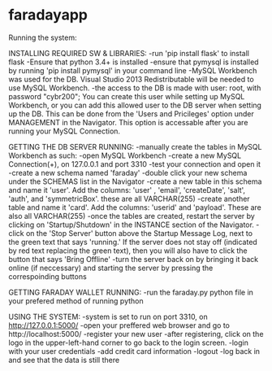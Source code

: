 # faradayapp

Running the system:

INSTALLING REQUIRED SW & LIBRARIES:
	-run 'pip install flask' to install flask
	-Ensure that python 3.4+ is installed 
	-ensure that pymysql is installed by running 'pip install pymysql' in your command line
	-MySQL Workbench was used for the DB. Visual Studio 2013 Redistributable will be needed to use MySQL Workbench.
		-the access to the DB is made with user: root, with password "cybr200"; You can create this user while setting up MySQL Workbench, or you can add this allowed user to the DB server when setting up the DB. This can be done from the 'Users and Pricileges' option under MANAGEMENT in the Navigator. This option is accessable after you are running your MySQL Connection.
	
GETTING THE DB SERVER RUNNING:
	-manually create the tables in MySQL Workbench as such:
		-open MySQL Workbench
		-create a new MySQL Connection(+), on 127.0.0.1 and port 3310
		-test your connection and open it
		-create a new schema named 'faraday'
		-double click your new schema under the SCHEMAS list in the Navigator
		-create a new table in this schema and name it 'user'. Add the columns: 'user' , 'email', 'createDate', 'salt', 'auth', and 'symmetricBox'. these are all VARCHAR(255)
		-create another table and name it 'card'. Add the columns: 'userid' and 'payload'. These are also all VARCHAR(255)
	-once the tables are created, restart the server by clicking on 'Startup/Shutdown' in the INSTANCE section of the Navigator.
		-click on the 'Stop Server' button above the Startup Message Log, next to the green text that says 'running.' If the server does not stay off (indicated by red text replacing the green text), then you will also have to click the button that says 'Bring Offline'
		-turn the server back on by bringing it back online (if neccessary) and starting the server by pressing the correspoinding buttons

GETTING FARADAY WALLET RUNNING:
	-run the faraday.py python file in your prefered method of running python
	
USING THE SYSTEM:
	-system is set to run on port 3310, on http://127.0.0.1:5000/
		-open your preffered web browser and go to http://localhost:5000/
		-register your new user
		-after registering, click on the logo in the upper-left-hand corner to go back to the login screen.
		-login with your user credentials
		-add credit card information
		-logout
		-log back in and see that the data is still there